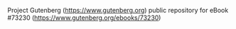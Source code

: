 Project Gutenberg (https://www.gutenberg.org) public repository
for eBook #73230 (https://www.gutenberg.org/ebooks/73230)
